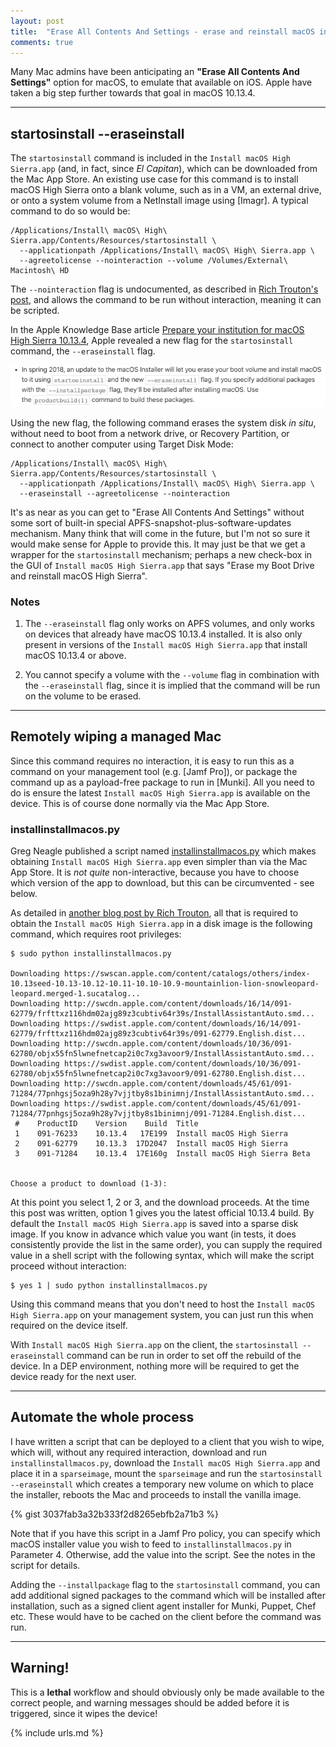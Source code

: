 ```yaml
---
layout: post
title:  "Erase All Contents And Settings - erase and reinstall macOS in situ"
comments: true
---
```


Many Mac admins have been anticipating an **"Erase All Contents And Settings"** option for macOS, to emulate that available on iOS. Apple have taken a big step further towards that goal in macOS 10.13.4.

---

## startosinstall --eraseinstall

The `startosinstall` command is included in the `Install macOS High Sierra.app` (and, in fact, since *El Capitan*), which can be downloaded from the Mac App Store. An existing use case for this command is to install macOS High Sierra onto a blank volume, such as in a VM, an external drive, or onto a system volume from a NetInstall image using [Imagr]. A typical command to do so would be:

```
/Applications/Install\ macOS\ High\ Sierra.app/Contents/Resources/startosinstall \
  --applicationpath /Applications/Install\ macOS\ High\ Sierra.app \
  --agreetolicense --nointeraction --volume /Volumes/External\ Macintosh\ HD
```

The `--nointeraction` flag is undocumented, as described in [Rich Trouton's post][2], and allows the command to be run without interaction, meaning it can be scripted.

In the Apple Knowledge Base article [Prepare your institution for macOS High Sierra 10.13.4][5], Apple revealed a new flag for the `startosinstall` command, the `--eraseinstall` flag.

![img-eraseinstall]

Using the new flag, the following command erases the system disk *in situ*, without need to boot from a network drive, or Recovery Partition, or connect to another computer using Target Disk Mode:

```
/Applications/Install\ macOS\ High\ Sierra.app/Contents/Resources/startosinstall \
  --applicationpath /Applications/Install\ macOS\ High\ Sierra.app \
  --eraseinstall --agreetolicense --nointeraction
```

It's as near as you can get to "Erase All Contents And Settings" without some sort of built-in special APFS-snapshot-plus-software-updates mechanism. Many think that will come in the future, but I'm not so sure it would make sense for Apple to provide this. It may just be that we get a wrapper for the `startosinstall` mechanism; perhaps a new check-box in the GUI of `Install macOS High Sierra.app` that says "Erase my Boot Drive and reinstall macOS High Sierra".

### Notes

1. The `--eraseinstall` flag only works on APFS volumes, and only works on devices that already have macOS 10.13.4 installed. It is also only present in versions of the `Install macOS High Sierra.app` that install macOS 10.13.4 or above.

2. You cannot specify a volume with the `--volume` flag in combination with the `--eraseinstall` flag, since it is implied that the command will be run on the volume to be erased.

---

## Remotely wiping a managed Mac

Since this command requires no interaction, it is easy to run this as a command on your management tool (e.g. [Jamf Pro]), or package the command up as a payload-free package to run in [Munki]. All you need to do is ensure the latest `Install macOS High Sierra.app` is available on the device. This is of course done normally via the Mac App Store.
### installinstallmacos.py

Greg Neagle published a script named [installinstallmacos.py][3] which makes obtaining `Install macOS High Sierra.app` even simpler than via the Mac App Store. It is *not quite* non-interactive, because you have to choose which version of the app to download, but this can be circumvented - see below.

As detailed in [another blog post by Rich Trouton][4], all that is required to obtain the `Install macOS High Sierra.app` in a disk image is the following command, which requires root privileges:

```
$ sudo python installinstallmacos.py

Downloading https://swscan.apple.com/content/catalogs/others/index-10.13seed-10.13-10.12-10.11-10.10-10.9-mountainlion-lion-snowleopard-leopard.merged-1.sucatalog...
Downloading http://swcdn.apple.com/content/downloads/16/14/091-62779/frfttxz116hdm02ajg89z3cubtiv64r39s/InstallAssistantAuto.smd...
Downloading https://swdist.apple.com/content/downloads/16/14/091-62779/frfttxz116hdm02ajg89z3cubtiv64r39s/091-62779.English.dist...
Downloading http://swcdn.apple.com/content/downloads/10/36/091-62780/objx55fn5lwnefnetcap2i0c7xg3avoor9/InstallAssistantAuto.smd...
Downloading https://swdist.apple.com/content/downloads/10/36/091-62780/objx55fn5lwnefnetcap2i0c7xg3avoor9/091-62780.English.dist...
Downloading http://swcdn.apple.com/content/downloads/45/61/091-71284/77pnhgsj5oza9h28y7vjjtby8s1binimnj/InstallAssistantAuto.smd...
Downloading https://swdist.apple.com/content/downloads/45/61/091-71284/77pnhgsj5oza9h28y7vjjtby8s1binimnj/091-71284.English.dist...
 #    ProductID    Version    Build  Title
 1    091-76233    10.13.4   17E199  Install macOS High Sierra
 2    091-62779    10.13.3  17D2047  Install macOS High Sierra
 3    091-71284    10.13.4  17E160g  Install macOS High Sierra Beta


Choose a product to download (1-3):
```

At this point you select 1, 2 or 3, and the download proceeds. At the time this post was written, option 1 gives you the latest official 10.13.4 build. By default the `Install macOS High Sierra.app` is saved into a sparse disk image. If you know in advance which value you want (in tests, it does consistently provide the list in the same order), you can supply the required value in a shell script with the following syntax, which will make the script proceed without interaction:

```
$ yes 1 | sudo python installinstallmacos.py
```

Using this command means that you don't need to host the `Install macOS High Sierra.app` on your management system, you  can just run this when required on the device itself.

With `Install macOS High Sierra.app` on the client, the `startosinstall --eraseinstall` command can be run in order to set off the rebuild of the device. In a DEP environment, nothing more will be required to get the device ready for the next user.  

---

## Automate the whole process

I have written a script that can be deployed to a client that you wish to wipe, which will, without any required interaction, download and run `installinstallmacos.py`, download the `Install macOS High Sierra.app` and place it in a `sparseimage`, mount the `sparseimage` and run the `startosinstall --eraseinstall` which creates a temporary new volume on which to place the installer, reboots the Mac and proceeds to install the vanilla image.

{% gist 3037fab3a32b333f2d8265ebfb2a71b3 %}

Note that if you have this script in a Jamf Pro policy, you can specify which macOS installer value you wish to feed to `installinstallmacos.py` in Parameter 4. Otherwise, add the value into the script. See the notes in the script for details.

Adding the `--installpackage` flag to the `startosinstall` command, you can add additional signed packages to the command which will be installed after installation, such as a signed client agent installer for Munki, Puppet, Chef etc. These would have to be cached on the client before the command was run.

---

## Warning!

This is a **lethal** workflow and should obviously only be made available to the correct people, and warning messages should be added before it is triggered, since it wipes the device!


[img-eraseinstall]: /assets/images/eraseinstall.png

[1]: https://support.apple.com/en-us/HT208020
[2]: https://derflounder.wordpress.com/2017/09/26/using-the-macos-high-sierra-os-installers-startosinstall-tool-to-install-additional-packages-as-post-upgrade-tasks/
[3]: https://github.com/munki/macadmin-scripts/blob/master/installinstallmacos.py
[4]: https://derflounder.wordpress.com/2018/02/27/using-installinstallmacos-py-to-download-macos-high-sierra-installers/
[5]: https://support.apple.com/en-us/HT208488

{% include urls.md %}
